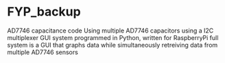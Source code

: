 # FYP_backup
AD7746 capacitance code
Using multiple AD7746 capacitors using a I2C multiplexer
GUI system programmed in Python, written for RaspberryPi
full system is a GUI that graphs data while simultaneously retreiving data from multiple AD7746 sensors
